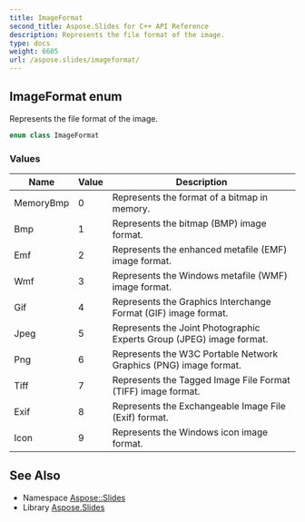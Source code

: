 ```yaml
---
title: ImageFormat
second_title: Aspose.Slides for C++ API Reference
description: Represents the file format of the image.
type: docs
weight: 6605
url: /aspose.slides/imageformat/
---
```

## ImageFormat enum


Represents the file format of the image.

```cpp
enum class ImageFormat
```

### Values

| Name | Value | Description |
| --- | --- | --- |
| MemoryBmp | 0 | Represents the format of a bitmap in memory. |
| Bmp | 1 | Represents the bitmap (BMP) image format. |
| Emf | 2 | Represents the enhanced metafile (EMF) image format. |
| Wmf | 3 | Represents the Windows metafile (WMF) image format. |
| Gif | 4 | Represents the Graphics Interchange Format (GIF) image format. |
| Jpeg | 5 | Represents the Joint Photographic Experts Group (JPEG) image format. |
| Png | 6 | Represents the W3C Portable Network Graphics (PNG) image format. |
| Tiff | 7 | Represents the Tagged Image File Format (TIFF) image format. |
| Exif | 8 | Represents the Exchangeable Image File (Exif) format. |
| Icon | 9 | Represents the Windows icon image format. |

## See Also

* Namespace [Aspose::Slides](../)
* Library [Aspose.Slides](../../)